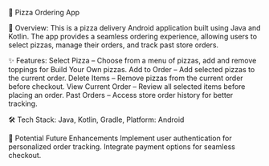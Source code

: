 🍕 Pizza Ordering App

📱 Overview: 
This is a pizza delivery Android application built using Java and Kotlin. The app provides a seamless ordering experience, allowing users to select pizzas, manage their orders, and track past store orders.

✨ Features: 
Select Pizza – Choose from a menu of pizzas, add and remove toppings for Build Your Own pizzas. 
Add to Order – Add selected pizzas to the current order.
Delete Items – Remove pizzas from the current order before checkout.
View Current Order – Review all selected items before placing an order.
Past Orders – Access store order history for better tracking.

🛠️ Tech Stack: 
Java, Kotlin, Gradle, 
Platform: Android

🚀 Potential Future Enhancements
Implement user authentication for personalized order tracking.
Integrate payment options for seamless checkout.

